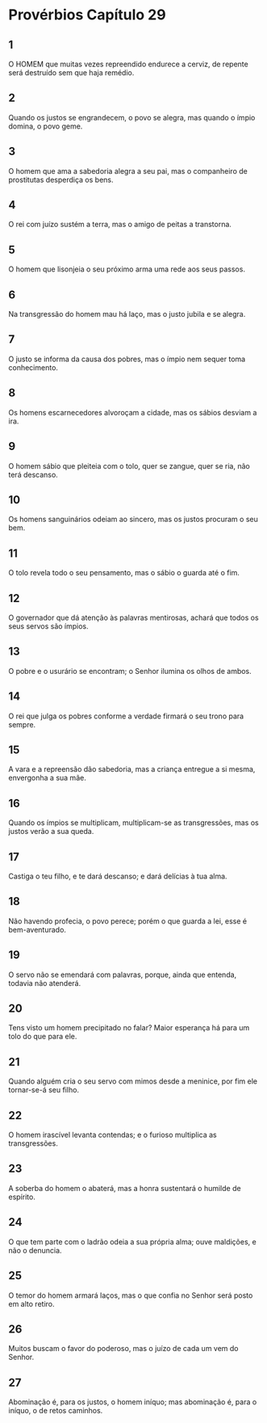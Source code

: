 # Provérbios Capítulo 29

## 1
O HOMEM que muitas vezes repreendido endurece a cerviz, de repente será destruído sem que haja remédio.

## 2
Quando os justos se engrandecem, o povo se alegra, mas quando o ímpio domina, o povo geme.

## 3
O homem que ama a sabedoria alegra a seu pai, mas o companheiro de prostitutas desperdiça os bens.

## 4
O rei com juízo sustém a terra, mas o amigo de peitas a transtorna.

## 5
O homem que lisonjeia o seu próximo arma uma rede aos seus passos.

## 6
Na transgressão do homem mau há laço, mas o justo jubila e se alegra.

## 7
O justo se informa da causa dos pobres, mas o ímpio nem sequer toma conhecimento.

## 8
Os homens escarnecedores alvoroçam a cidade, mas os sábios desviam a ira.

## 9
O homem sábio que pleiteia com o tolo, quer se zangue, quer se ria, não terá descanso.

## 10
Os homens sanguinários odeiam ao sincero, mas os justos procuram o seu bem.

## 11
O tolo revela todo o seu pensamento, mas o sábio o guarda até o fim.

## 12
O governador que dá atenção às palavras mentirosas, achará que todos os seus servos são ímpios.

## 13
O pobre e o usurário se encontram; o Senhor ilumina os olhos de ambos.

## 14
O rei que julga os pobres conforme a verdade firmará o seu trono para sempre.

## 15
A vara e a repreensão dão sabedoria, mas a criança entregue a si mesma, envergonha a sua mãe.

## 16
Quando os ímpios se multiplicam, multiplicam-se as transgressões, mas os justos verão a sua queda.

## 17
Castiga o teu filho, e te dará descanso; e dará delícias à tua alma.

## 18
Não havendo profecia, o povo perece; porém o que guarda a lei, esse é bem-aventurado.

## 19
O servo não se emendará com palavras, porque, ainda que entenda, todavia não atenderá.

## 20
Tens visto um homem precipitado no falar? Maior esperança há para um tolo do que para ele.

## 21
Quando alguém cria o seu servo com mimos desde a meninice, por fim ele tornar-se-á seu filho.

## 22
O homem irascível levanta contendas; e o furioso multiplica as transgressões.

## 23
A soberba do homem o abaterá, mas a honra sustentará o humilde de espírito.

## 24
O que tem parte com o ladrão odeia a sua própria alma; ouve maldições, e não o denuncia.

## 25
O temor do homem armará laços, mas o que confia no Senhor será posto em alto retiro.

## 26
Muitos buscam o favor do poderoso, mas o juízo de cada um vem do Senhor.

## 27
Abominação é, para os justos, o homem iníquo; mas abominação é, para o iníquo, o de retos caminhos.

